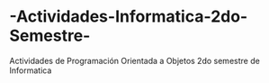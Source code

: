 # -Actividades-Informatica-2do-Semestre-
Actividades de Programación Orientada a Objetos 2do semestre de Informatica
